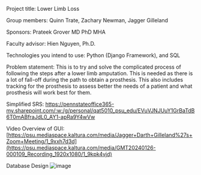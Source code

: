 Project title: Lower Limb Loss

Group members: Quinn Trate, Zachary Newman, Jagger Gilleland

Sponsors: Prateek Grover MD PhD MHA

Faculty advisor: Hien Nguyen, Ph.D.

Technologies you intend to use: Python (Django Framework), and SQL

Problem statement: This is to try and solve the complicated process of following the steps after a lower limb amputation. This is needed as there is a lot of fall-off during
the path to obtain a prosthesis. This also includes tracking for the prosthesis to assess better the needs of a patient and what prosthesis will work best for them. 

Simplified SRS:
https://pennstateoffice365-my.sharepoint.com/:w:/g/personal/qat5010_psu_edu/EVuVJNJUuY1GrBaTdB6T0mABfraJdL0_AY1-apRa9Y4wVw

Video Overview of GUI:
[https://psu.mediaspace.kaltura.com/media/Jagger+Darth+Gilleland%27s+Zoom+Meeting/1_9xxh7d3d](https://psu.mediaspace.kaltura.com/media/GMT20240126-000109_Recording_1920x1080/1_9kpk4vjd)

Database Design
![image](https://github.com/DarthJagger/LowerLimbLoss/assets/143664202/9847c5d9-879a-4288-a538-77c4e3b1b039)
